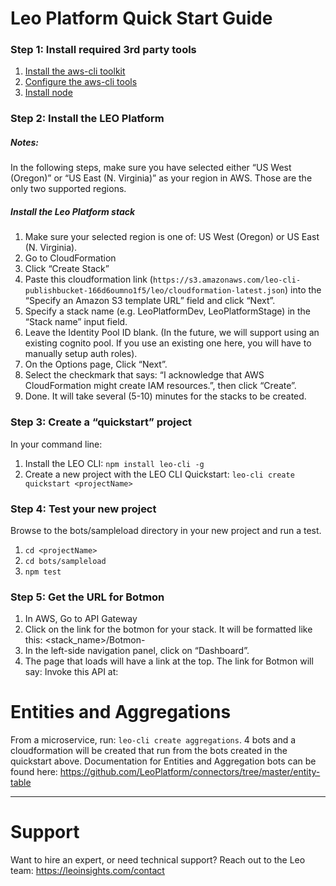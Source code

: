 # Leo Platform Quick Start Guide

### Step 1: Install required 3rd party tools

1. [Install the aws-cli toolkit](http://docs.aws.amazon.com/cli/latest/userguide/installing.html)
1. [Configure the aws-cli tools](http://docs.aws.amazon.com/cli/latest/userguide/cli-chap-getting-started.html)
1. [Install node](https://nodejs.org/en/)

### Step 2: Install the LEO Platform

##### Notes:
In the following steps, make sure you have selected either “US West (Oregon)” or “US East (N. Virginia)” as your region in AWS. Those are the only two supported regions.

##### Install the Leo Platform stack
1. Make sure your selected region is one of: US West (Oregon) or US East (N. Virginia).
1. Go to CloudFormation
1. Click “Create Stack”
1. Paste this cloudformation link (`https://s3.amazonaws.com/leo-cli-publishbucket-166d6oumno1f5/leo/cloudformation-latest.json`) into the “Specify an Amazon S3 template URL” field and click “Next”.
1. Specify a stack name (e.g. LeoPlatformDev, LeoPlatformStage) in the “Stack name” input field.
1. Leave the Identity Pool ID blank. (In the future, we will support using an existing cognito pool. If you use an existing one here, you will have to manually setup auth roles).
1. On the Options page, Click “Next”.
1. Select the checkmark that says: “I acknowledge that AWS CloudFormation might create IAM resources.”, then click “Create”.
1. Done. It will take several (5-10) minutes for the stacks to be created.

### Step 3: Create a “quickstart” project
In your command line:
1. Install the LEO CLI: `npm install leo-cli -g`
1. Create a new project with the LEO CLI Quickstart: `leo-cli create quickstart <projectName>`

### Step 4: Test your new project
Browse to the bots/sampleload directory in your new project and run a test.
1. `cd <projectName>`
1. `cd bots/sampleload`
1. `npm test`

### Step 5: Get the URL for Botmon
1. In AWS, Go to API Gateway
1. Click on the link for the botmon for your stack. It will be formatted like this: <stack_name>/Botmon-<random-chars>
1. In the left-side navigation panel, click on “Dashboard”.
1. The page that loads will have a link at the top. The link for Botmon will say: Invoke this API at: <url>

# Entities and Aggregations
From a microservice, run: `leo-cli create aggregations`. 4 bots and a cloudformation will be created that run from the bots created in the quickstart above.
Documentation for Entities and Aggregation bots can be found here: https://github.com/LeoPlatform/connectors/tree/master/entity-table

---

# Support
Want to hire an expert, or need technical support? Reach out to the Leo team: https://leoinsights.com/contact
